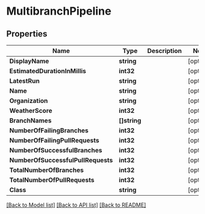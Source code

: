 # MultibranchPipeline

## Properties
Name | Type | Description | Notes
------------ | ------------- | ------------- | -------------
**DisplayName** | **string** |  | [optional] 
**EstimatedDurationInMillis** | **int32** |  | [optional] 
**LatestRun** | **string** |  | [optional] 
**Name** | **string** |  | [optional] 
**Organization** | **string** |  | [optional] 
**WeatherScore** | **int32** |  | [optional] 
**BranchNames** | **[]string** |  | [optional] 
**NumberOfFailingBranches** | **int32** |  | [optional] 
**NumberOfFailingPullRequests** | **int32** |  | [optional] 
**NumberOfSuccessfulBranches** | **int32** |  | [optional] 
**NumberOfSuccessfulPullRequests** | **int32** |  | [optional] 
**TotalNumberOfBranches** | **int32** |  | [optional] 
**TotalNumberOfPullRequests** | **int32** |  | [optional] 
**Class** | **string** |  | [optional] 

[[Back to Model list]](../README.md#documentation-for-models) [[Back to API list]](../README.md#documentation-for-api-endpoints) [[Back to README]](../README.md)


